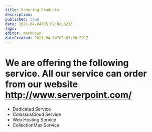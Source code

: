 ```yaml
---
title: Ordering Products
description: 
published: true
date: 2021-04-04T05:07:08.521Z
tags: 
editor: markdown
dateCreated: 2021-04-04T05:07:08.521Z
---
```


# We are offering the following service. All our service can order from our website http://www.serverpoint.com/


- Dedicated Service
- ColossusCloud Service
- Web Hosting Service
- CollectionMax Service
 